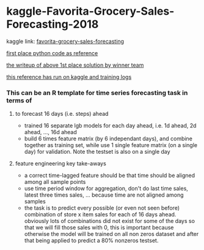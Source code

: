 # kaggle-Favorita-Grocery-Sales-Forecasting-2018

kaggle link: [favorita-grocery-sales-forecasting](https://www.kaggle.com/c/favorita-grocery-sales-forecasting/overview)

[first place python code as reference](https://www.kaggle.com/shixw125/1st-place-lgb-model-public-0-506-private-0-511)

[the writeup of above 1st place solution by winner team](https://www.kaggle.com/c/favorita-grocery-sales-forecasting/discussion/47582)

[this reference has run on kaggle and training logs](https://www.kaggle.com/vrtjso/lgbm-one-step-ahead)



### This can be an R template for time series forecasting task in terms of

1. to forecast 16 days (i.e. steps) ahead
   - trained 16 separate lgb models for each day ahead, i.e. 1d ahead, 2d ahead, ..., 16d ahead
   - build 6 times feature matrix (by 6 independant days), and combine together as training set, while use 1 single feature matrix (on a single day) for validation. Note the testset is also on a single day

2. feature engineering key take-aways
   - a correct time-lagged feature should be that time should be aligned among all sample points
   - use time period window for aggregation, don't do last time sales, latest three times sales, ... because time are not aligned among samples
   - the task is to predict every possible (or even not seen before) combination of store x item sales for each of 16 days ahead. obviously lots of combinations did not exist for some of the days so that we will fill those sales with 0, this is important because otherwise the model will be trained on all non zeros dataset and after that being applied to predict a 80% nonzeros testset.
